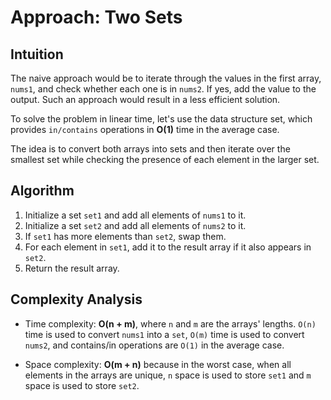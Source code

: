 # Approach: Two Sets

## Intuition

The naive approach would be to iterate through the values in the first array, `nums1`, and check whether each one is in `nums2`. If yes, add the value to the output. Such an approach would result in a less efficient solution.

To solve the problem in linear time, let's use the data structure set, which provides `in/contains` operations in **O(1)** time in the average case.

The idea is to convert both arrays into sets and then iterate over the smallest set while checking the presence of each element in the larger set.

## Algorithm

1. Initialize a set `set1` and add all elements of `nums1` to it.
2. Initialize a set `set2` and add all elements of `nums2` to it.
3. If `set1` has more elements than `set2`, swap them.
4. For each element in `set1`, add it to the result array if it also appears in `set2`.
5. Return the result array.

## Complexity Analysis

- Time complexity: **O(n + m)**, where `n` and `m` are the arrays' lengths. `O(n)` time is used to convert `nums1` into a `set`, `O(m)` time is used to convert `nums2`, and contains/in operations are `O(1)` in the average case.

- Space complexity: **O(m + n)** because in the worst case, when all elements in the arrays are unique, `n` space is used to store `set1` and `m` space is used to store `set2`.
